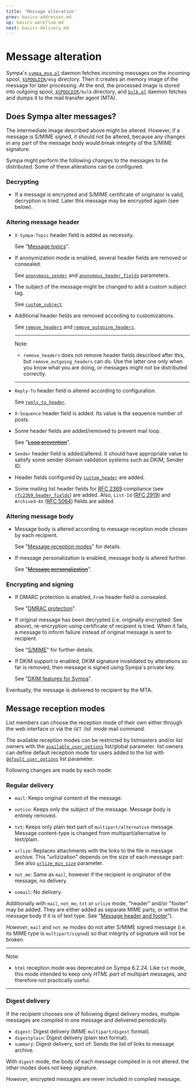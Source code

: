 ```yaml
---
title: 'Message alteration'
prev: basics-addresses.md
up: basics-workflow.md
next: basics-delivery.md
---
```


Message alteration
==================

Sympa's [`sympa_msg.pl`](../man/sympa_msg.8.md) daemon fetches incoming
messages on the incoming spool, [``$SPOOLDIR``](../layout.md#spooldir)`/msg`
directory.  Then it creates an memory image of the message
for later processing.  At the end, the processed image is stored into
outgoing spool, [``$SPOOLDIR``](../layout.md#spooldir)`/bulk` directory,
and [`bulk.pl`](../man/bulk.8.md) daemon fetches and dumps it to the mail
transfer agent (MTA).

Does Sympa alter messages?
--------------------------

The intermediate image described above might be altered.  However, if a
message is S/MIME signed, it should not be altered, because any changes in any
part of the message body would break integrity of the S/MIME signature.

Sympa might perform the following changes to the messages to be distributed.
Some of these alterations can be configured.

### Decrypting

  - If a message is encrypted and S/MIME certificate of originator is valid,
    decryption is tried.  Later this message may be encrypted again
    (see below).

### Altering message header

  - `X-Sympa-Topic` header field is added as necessity.

    See "[Message topics](basics-delivery.md#message-topics)".

  - If anonymization mode is enabled, several header fields are removed or
    consealed.

    See [`anonymous_sender`](../man/list_config.5.md#anonymous_sender) and
    [`anonymous_header_fields`](../man/sympa.conf.5.md#anonymous_header_fields)
    parameters.

  - The subject of the message might be changed to add a custom subject tag.

    See [`custom_subject`](../man/list_config.5.md#custom_subject).

  - Additional header fields are removed according to customizations.

    See [`remove_headers`](../man/list_config.5.md#remove_headers) and
    [`remove_outgoing_headers`](../man/list_config.5.md#remove_outgoing_headers).

    ----
    Note:

      * `remove_headers` does not remove header fields described after this,
        but `remove_outgoing_headers` can do.  Use the latter one only when
        you know what you are doing, or messages might not be distributed
        correctly.

    ----

  - `Reply-To` header field is altered according to configuration.

     See [`reply_to_header`](../man/list_config.5.md#reply_to_header).

  - `X-Sequence` header field is added.  Its value is the sequence number of
     posts.

  - Some header fields are added/removed to prevent mail loop.

    See "~~[Loop prevention](../customize/loop-prevention.md)~~".

  - `Sender` header field is added/altered.  It should have appropriate value
    to satisfy some sender domain validation systems such as DKIM, Sender ID.

  - Header fields configured by
    [`custom_header`](../man/list_config.5.md#custom_header) are added.

  - Some mailing list header fields for
    [RFC 2369](https://tools.ietf.org/html/rfc2369) compliance (see
    [`rfc2369_header_fields`](../man/list_config.5.md#rfc2369_header_fields))
    are added.
    Also, `List-Id` ([RFC 2919](https://tools.ietf.org/html/rfc2919)) and
    `Archived-At` ([RFC 5064](https://tools.ietf.org/html/rfc5064)) fields are
    added.

### Altering message body

  - Message body is altered according to message reception mode chosen by each
    recipient.

    See "[Message reception modes](#message-reception-modes)" for details.

  - If message personalization is enabled, message body is altered further.

    See "~~[Message personalization](../customize/web-mailer.md#message-personalization)~~".

### Encrypting and signing

  - If DMARC protection is enabled, `From` header field is consealed.

    See "[DMRAC protection](../customize/dmarc-protection.md)".

  - If original message has been decrypted (i.e. originally encrypted:
    See above), re-encryption using certificate of recipient is tried.
    When it fails, a message to inform failure instead of original message is
    sent to recipient.

    See "[S/MIME](../customize/smime.md)" for further details.

  - If DKIM support is enabled, DKIM signature invalidated by alterations
    so far is removed, then message is signed using Sympa's private key.

    See "[DKIM features for Sympa](../customize/dkim-arc.md)".

Eventually, the message is delivered to recipient by the MTA.

Message reception modes
-----------------------

List members can choose the reception mode of their own either through the web
interface or via the `SET `*list*` `*mode* mail command.

The available reception modes can be restricted by listmasters and/or list
owners with the
[`available_user_options`](../man/list_config.5.md#available_user_options)
list/global parameter.  list owners can define default reception mode for
users added to the list with
[`default_user_options`](../man/list_config.5.md#default_user_options)
list parameter.

Following changes are made by each mode:

### Regular delivery

  - `mail`:
    Keeps original content of the message.
  - `notice`:
    Keeps only the subject of the message.  Message body is entirely removed.
  - `txt`:
    Keeps only plain text part of `multipart/alternative` message.
    Message content-type is changed from multipart/alternative to
    text/plain.
  - `urlize`:
    Replaces attachments with the links to the file in message archive.
    This "urlizization" depends on the size of each message part: See also
    [`urlize_min_size`](../man/list_config.5.md#urlize_min_size) parameter.

  - `not_me`:
    Same as `mail`, however if the recipient is originator of the message,
    no delivery.
  - `nomail`:
    No delivery.

Additionally with `mail`, `not_me`, `txt` or `urlize` mode,
"header" and/or "footer" may be added. They are either added as separate MIME
parts, or within the message body if it is of text type.
See
"[Message header and footer](basics-list-config.md#message-header-and-footer)").

*However*, `mail` and `not_me` modes do not alter S/MIME signed message (i.e.
its MIME type is `multipart/signed`) so that integrity of signature will not
be broken.

----
Note:

  * `html` reception mode was deprecated on Sympa 6.2.24. Like `txt` mode,
    this mode intended to keep only *HTML part* of multipart messages, and
    therefore not practically useful.

----

### Digest delivery

If the recipient chooses one of following digest delivery modes, multiple
messages are compiled in one message and delivered periodically.

  - `digest`:
    Digest delivery (MIME `multipart/digest` format).
  - `digestplain`:
    Digest delivery (plain text format).
  - `summary`:
    Digest delivery, sort of: Sends the list of links to message archive.

With `digest` mode, the body of each message compiled in is not altered.
the other modes does not keep signature.

*However*, encrypted messages are never included in compiled message.

